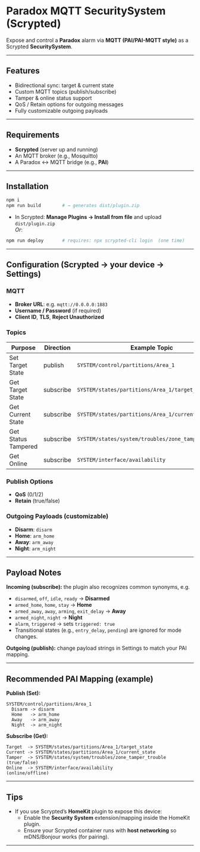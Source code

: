 # Paradox MQTT SecuritySystem (Scrypted)

Expose and control a **Paradox** alarm via **MQTT (PAI/PAI-MQTT style)** as a Scrypted **SecuritySystem**.

---

## Features
- Bidirectional sync: target & current state
- Custom MQTT topics (publish/subscribe)
- Tamper & online status support
- QoS / Retain options for outgoing messages
- Fully customizable outgoing payloads

---

## Requirements
- **Scrypted** (server up and running)
- An MQTT broker (e.g., Mosquitto)
- A Paradox ↔︎ MQTT bridge (e.g., **PAI**)

---

## Installation

```bash
npm i
npm run build        # → generates dist/plugin.zip
```

- In Scrypted: **Manage Plugins → Install from file** and upload `dist/plugin.zip`  
  _Or_:
```bash
npm run deploy       # requires: npx scrypted-cli login  (one time)
```

---

## Configuration (Scrypted → your device → Settings)

### MQTT
- **Broker URL**: e.g. `mqtt://0.0.0.0:1883`
- **Username / Password** (if required)
- **Client ID**, **TLS**, **Reject Unauthorized**

### Topics
| Purpose                          | Direction | Example Topic                                             |
|----------------------------------|-----------|-----------------------------------------------------------|
| Set Target State                 | publish   | `SYSTEM/control/partitions/Area_1`                        |
| Get Target State                 | subscribe | `SYSTEM/states/partitions/Area_1/target_state`            |
| Get Current State                | subscribe | `SYSTEM/states/partitions/Area_1/current_state`           |
| Get Status Tampered              | subscribe | `SYSTEM/states/system/troubles/zone_tamper_trouble`       |
| Get Online                       | subscribe | `SYSTEM/interface/availability`                           |

### Publish Options
- **QoS** (0/1/2)  
- **Retain** (true/false)

### Outgoing Payloads (customizable)
- **Disarm**: `disarm`
- **Home**: `arm_home`
- **Away**: `arm_away`
- **Night**: `arm_night`

---

## Payload Notes

**Incoming (subscribe):** the plugin also recognizes common synonyms, e.g.
- `disarmed`, `off`, `idle`, `ready` → **Disarmed**
- `armed_home`, `home`, `stay` → **Home**
- `armed_away`, `away`, `arming`, `exit_delay` → **Away**
- `armed_night`, `night` → **Night**
- `alarm`, `triggered` → sets `triggered: true`
- Transitional states (e.g., `entry_delay`, `pending`) are ignored for mode changes.

**Outgoing (publish):** change payload strings in Settings to match your PAI mapping.

---

## Recommended PAI Mapping (example)

**Publish (Set):**
```
SYSTEM/control/partitions/Area_1
  Disarm -> disarm
  Home   -> arm_home
  Away   -> arm_away
  Night  -> arm_night
```

**Subscribe (Get):**
```
Target  -> SYSTEM/states/partitions/Area_1/target_state
Current -> SYSTEM/states/partitions/Area_1/current_state
Tamper  -> SYSTEM/states/system/troubles/zone_tamper_trouble   (true/false)
Online  -> SYSTEM/interface/availability                       (online/offline)
```

---

## Tips

- If you use Scrypted’s **HomeKit** plugin to expose this device:
  - Enable the **Security System** extension/mapping inside the HomeKit plugin.
  - Ensure your Scrypted container runs with **host networking** so mDNS/Bonjour works (for pairing).

---
